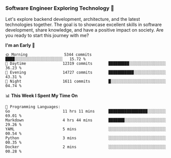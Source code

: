 ### Software Engineer Exploring Technology 🚀 

Let's explore backend development, architecture, and the latest technologies together. The goal is to showcase excellent skills in software development, share knowledge, and have a positive impact on society. Are you ready to start this journey with me?

<!--START_SECTION:waka-->
**I'm an Early 🐤** 

```text
🌞 Morning                5344 commits        ████░░░░░░░░░░░░░░░░░░░░░   15.72 % 
🌆 Daytime                12319 commits       █████████░░░░░░░░░░░░░░░░   36.23 % 
🌃 Evening                14727 commits       ███████████░░░░░░░░░░░░░░   43.31 % 
🌙 Night                  1611 commits        █░░░░░░░░░░░░░░░░░░░░░░░░   04.74 % 
```


📊 **This Week I Spent My Time On** 

```text
💬 Programming Languages: 
Go                       11 hrs 11 mins      █████████████████░░░░░░░░   69.01 % 
Markdown                 4 hrs 44 mins       ███████░░░░░░░░░░░░░░░░░░   29.26 % 
YAML                     5 mins              ░░░░░░░░░░░░░░░░░░░░░░░░░   00.54 % 
Python                   3 mins              ░░░░░░░░░░░░░░░░░░░░░░░░░   00.35 % 
Docker                   2 mins              ░░░░░░░░░░░░░░░░░░░░░░░░░   00.28 % 
```


<!--END_SECTION:waka-->
